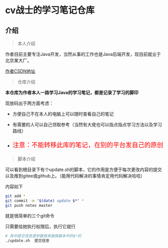 # cv战士的学习笔记仓库

## 介绍

> 本人介绍

作者目前主要专注Java开发，当然从事的工作也是Java后端开发，现目前就业于北京某大厂。

[作者CSDN地址](https://blog.csdn.net/qq_45408390?spm=1000.2115.3001.5343)

> 仓库介绍

**本仓库为作者本人一路学习Java的学习笔记，都是记录了学习的脚印**

现放码出于两方面考虑：

- 方便自己不在本人的电脑上可以随时查看自己的笔记

- 有需要的人可以自己领取参考（当然有大佬也可以指点指点学习方法以及学习路线）

- <p style="color: red;font-size: 20px;">注意：不能转移此库的笔记，在别的平台发自己的原创</p>

  

> 脚本介绍

可以看到根目录下有个update.sh的脚本，它的作用是方便于每次更改内容的提交以及推到gitee或github上。（能用代码解决的事情肯定用代码解决哈哈）

内容如下

```sh
git add *
git commit -m "$(date) update $*" *
git push notes master
```

就是很简单的三个git命令

只需要给她执行权限后，执行它就行

```sh
# 其中提交信息是参数用来替换脚本中的$*的
./update.sh  提交信息
```

